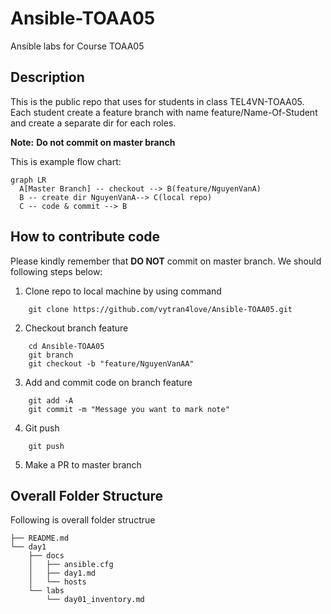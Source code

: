 # Ansible-TOAA05
Ansible labs for Course TOAA05

## Description
This is the public repo that uses for students in class TEL4VN-TOAA05. Each student create a feature branch with name feature/Name-Of-Student and create a separate dir for each roles.

**Note:**  **Do not commit on master branch** 

This is example flow chart:

```mermaid
graph LR
  A[Master Branch] -- checkout --> B(feature/NguyenVanA)
  B -- create dir NguyenVanA--> C(local repo)
  C -- code & commit --> B
```

## How to contribute code
Please kindly remember that **DO NOT** commit on master branch. We should following steps below:

1. Clone repo to local machine by using command

```
    git clone https://github.com/vytran4love/Ansible-TOAA05.git
```
2. Checkout branch feature

```
    cd Ansible-TOAA05
    git branch
    git checkout -b "feature/NguyenVanAA"
```
3. Add and commit code on branch feature

```
    git add -A
    git commit -m "Message you want to mark note"
```

4. Git push

```
    git push
```    
5. Make a PR to master branch

## Overall Folder Structure
Following is overall folder structrue

```
├── README.md
└── day1
    ├── docs
    │   ├── ansible.cfg
    │   ├── day1.md
    │   └── hosts
    └── labs
        └── day01_inventory.md
```

